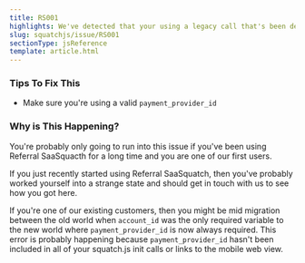```yaml
---
title: RS001
highlights: We've detected that your using a legacy call that's been deprecated. At one point it was possible to use only `account_id` but now `payment_provider_id` is a required field. If your users don't have a `payment_provider_id`, then still include the field, just set it to null.
slug: squatchjs/issue/RS001
sectionType: jsReference
template: article.html
---
```


### Tips To Fix This

 - Make sure you're using a valid `payment_provider_id`

### Why is This Happening?

You're probably only going to run into this issue if you've been using Referral SaaSquacth for a long time and you are one of our first users.

If you just recently started using Referral SaaSquatch, then you've probably worked yourself into a strange state and should get in touch with us to see how you got here.

If you're one of our existing customers, then you might be mid migration between the old world when `account_id` was the only required variable to the new world where `payment_provider_id` is now always required. 
This error is probably happening because `payment_provider_id` hasn't been included in all of your squatch.js init calls or links to the mobile web view.